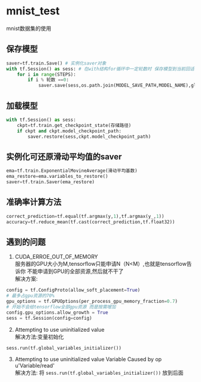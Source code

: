 # mnist_test
mnist数据集的使用
## 保存模型
```python
saver=tf.train.Save() # 实例化saver对象
with tf.Session() as sess: # 在with结构for循环中一定轮数时 保存模型到当前回话
    for i in range(STEPS):
        if i % 轮数 ==0: 
            saver.save(sess,os.path.join(MODEL_SAVE_PATH,MODEL_NAME),global_step=global_step)
```
## 加载模型
```python
with tf.Session() as sess:
    ckpt=tf.train.get_checkpoint_state(存储路径)
    if ckpt and ckpt.model_checkpoint_path:
        saver.restore(sess,ckpt.model_checkpoint_path)
```
## 实例化可还原滑动平均值的saver
```python
ema=tf.train.ExponentialMovineAverage(滑动平均基数)
ema_restore=ema.variables_to_restore()
saver=tf.train.Saver(ema_restore)
```
## 准确率计算方法
```python
correct_prediction=tf.equal(tf.argmax(y,1),tf.argmax(y_,1))
accuracy=tf.reduce_mean(tf.cast(correct_prediction,tf.float32))
```
## 遇到的问题  
1. CUDA_ERROE_OUT_OF_MEMORY  
服务器的GPU大小为M,tensorflow只能申请N（N<M）,也就是tensorflow告诉你 不能申请到GPU的全部资源,然后就不干了  
解决方案:
```python
config = tf.ConfigProto(allow_soft_placement=True)
# 最多占gpu资源的70%
gpu_options = tf.GPUOptions(per_process_gpu_memory_fraction=0.7)
# 开始不会给tensorflow全部gpu资源 而是按需增加
config.gpu_options.allow_growth = True
sess = tf.Session(config=config)
```
2. Attempting to use uninitialized value  
解决方法:变量初始化  
```python
sess.run(tf.global_variables_initializer())
```
3. Attempting to use uninitialized value Variable Caused by op u'Variable/read'  
解决方法:
将 `sess.run(tf.global_variables_initializer())` 放到后面